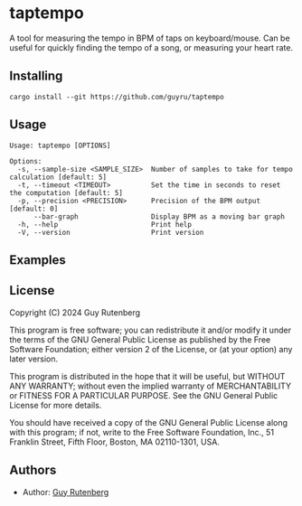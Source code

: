 # taptempo

A tool for measuring the tempo in BPM of taps on keyboard/mouse. Can be useful
for quickly finding the tempo of a song, or measuring your heart rate.

## Installing

```
cargo install --git https://github.com/guyru/taptempo
```

## Usage

```
Usage: taptempo [OPTIONS]

Options:
  -s, --sample-size <SAMPLE_SIZE>  Number of samples to take for tempo calculation [default: 5]
  -t, --timeout <TIMEOUT>          Set the time in seconds to reset the computation [default: 5]
  -p, --precision <PRECISION>      Precision of the BPM output [default: 0]
      --bar-graph                  Display BPM as a moving bar graph
  -h, --help                       Print help
  -V, --version                    Print version
```

## Examples

## License

Copyright (C) 2024  Guy Rutenberg

This program is free software; you can redistribute it and/or
modify it under the terms of the GNU General Public License
as published by the Free Software Foundation; either version 2
of the License, or (at your option) any later version.

This program is distributed in the hope that it will be useful,
but WITHOUT ANY WARRANTY; without even the implied warranty of
MERCHANTABILITY or FITNESS FOR A PARTICULAR PURPOSE.  See the
GNU General Public License for more details.

You should have received a copy of the GNU General Public License
along with this program; if not, write to the Free Software
Foundation, Inc., 51 Franklin Street, Fifth Floor, Boston, MA  02110-1301, USA.

## Authors
- Author: [Guy Rutenberg](https://www.guyrutenberg.com)
